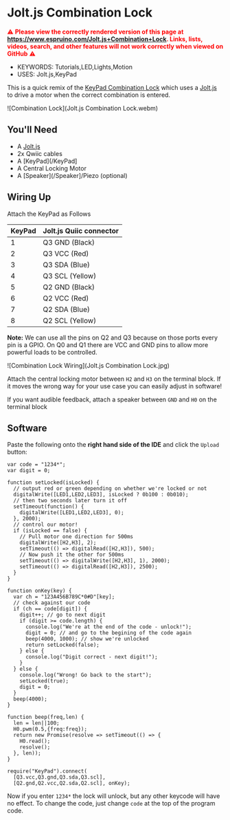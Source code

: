 <!--- Copyright (c) 2024 Gordon Williams, Pur3 Ltd. See the file LICENSE for copying permission. -->
Jolt.js Combination Lock
==========================

<span style="color:red">:warning: **Please view the correctly rendered version of this page at https://www.espruino.com/Jolt.js+Combination+Lock. Links, lists, videos, search, and other features will not work correctly when viewed on GitHub** :warning:</span>

* KEYWORDS: Tutorials,LED,Lights,Motion
* USES: Jolt.js,KeyPad

This is a quick remix of the [KeyPad Combination Lock](/KeyPad+Combination+Lock) which uses a [Jolt.js](/Jolt.js) to drive a motor when the correct combination is entered.

![Combination Lock](Jolt.js Combination Lock.webm)

You'll Need
------------

* A [Jolt.js](/Jolt.js)
* 2x Qwiic cables
* A [KeyPad](/KeyPad]
* A Central Locking Motor
* A [Speaker](/Speaker]/Piezo (optional)

Wiring Up
--------

Attach the KeyPad as Follows

| KeyPad | Jolt.js Quiic connector |
|--------|-------------------------|
| 1 | Q3 GND (Black) |
| 2 | Q3 VCC (Red) |
| 3 | Q3 SDA (Blue) |
| 4 | Q3 SCL (Yellow) |
| 5 | Q2 GND (Black) |
| 6 | Q2 VCC (Red) |
| 7 | Q2 SDA (Blue) |
| 8 | Q2 SCL (Yellow) |

**Note:** We can use all the pins on Q2 and Q3 because on those ports every pin is a GPIO. On Q0 and Q1 there are VCC and GND pins to allow more powerful loads to be controlled.

![Combination Lock Wiring](Jolt.js Combination Lock.jpg)

Attach the central locking motor between `H2` and `H3` on the terminal block. If it moves the wrong way for your use case you can easily adjust in software!

If you want audible feedback, attach a speaker between `GND` and `H0` on the terminal block

Software
---------

Paste the following onto the **right hand side of the IDE** and click the `Upload` button:

```JS
var code = "1234*";
var digit = 0;

function setLocked(isLocked) {
  // output red or green depending on whether we're locked or not
  digitalWrite([LED1,LED2,LED3], isLocked ? 0b100 : 0b010);
  // then two seconds later turn it off
  setTimeout(function() {
    digitalWrite([LED1,LED2,LED3], 0);
  }, 2000);
  // control our motor!
  if (isLocked == false) {
    // Pull motor one direction for 500ms
    digitalWrite([H2,H3], 2);
    setTimeout(() => digitalRead([H2,H3]), 500);
    // Now push it the other for 500ms
    setTimeout(() => digitalWrite([H2,H3], 1), 2000);
    setTimeout(() => digitalRead([H2,H3]), 2500);
  }
}

function onKey(key) {
  var ch = "123A456B789C*0#D"[key];
  // check against our code
  if (ch == code[digit]) {
    digit++; // go to next digit
    if (digit >= code.length) {
      console.log("We're at the end of the code - unlock!");
      digit = 0; // and go to the begining of the code again
      beep(4000, 1000); // show we're unlocked
      return setLocked(false);
    } else {
      console.log("Digit correct - next digit!");
    }
  } else {
    console.log("Wrong! Go back to the start");
    setLocked(true);
    digit = 0;
  }
  beep(4000);
}

function beep(freq,len) {
  len = len||100;
  H0.pwm(0.5,{freq:freq});
  return new Promise(resolve => setTimeout(() => {
    H0.read();
    resolve();
  }, len));
}

require("KeyPad").connect(
  [Q3.vcc,Q3.gnd,Q3.sda,Q3.scl],
  [Q2.gnd,Q2.vcc,Q2.sda,Q2.scl], onKey);
```

Now if you enter `1234*` the lock will unlock, but any other keycode will have no effect. To change the code, just change `code` at the top of the program code.
